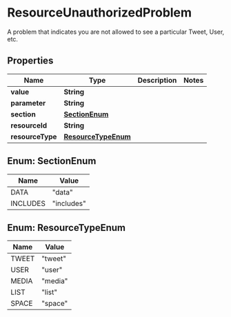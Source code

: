 

# ResourceUnauthorizedProblem

A problem that indicates you are not allowed to see a particular Tweet, User, etc.

## Properties

Name | Type | Description | Notes
------------ | ------------- | ------------- | -------------
**value** | **String** |  | 
**parameter** | **String** |  | 
**section** | [**SectionEnum**](#SectionEnum) |  | 
**resourceId** | **String** |  | 
**resourceType** | [**ResourceTypeEnum**](#ResourceTypeEnum) |  | 



## Enum: SectionEnum

Name | Value
---- | -----
DATA | &quot;data&quot;
INCLUDES | &quot;includes&quot;



## Enum: ResourceTypeEnum

Name | Value
---- | -----
TWEET | &quot;tweet&quot;
USER | &quot;user&quot;
MEDIA | &quot;media&quot;
LIST | &quot;list&quot;
SPACE | &quot;space&quot;



